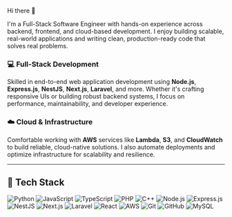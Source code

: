 Hi there 👋

I'm a Full-Stack Software Engineer with hands-on experience across backend, frontend, and cloud-based development. I enjoy building scalable, real-world applications and writing clean, production-ready code that solves real problems.

### 💻 Full-Stack Development  
Skilled in end-to-end web application development using **Node.js**, **Express.js**, **NestJS**, **Next.js**, **Laravel**, and more. Whether it's crafting responsive UIs or building robust backend systems, I focus on performance, maintainability, and developer experience.

### ☁️ Cloud & Infrastructure  
Comfortable working with **AWS** services like **Lambda**, **S3**, and **CloudWatch** to build reliable, cloud-native solutions. I also automate deployments and optimize infrastructure for scalability and resilience.

---

## 🚀 Tech Stack

![Python](https://img.shields.io/badge/Python-306998?style=flat&logo=python&logoColor=ffdd54)
![JavaScript](https://img.shields.io/badge/JavaScript-F7DF1E?style=flat&logo=javascript&logoColor=black)
![TypeScript](https://img.shields.io/badge/TypeScript-3178C6?style=flat&logo=typescript&logoColor=white)
![PHP](https://img.shields.io/badge/PHP-777BB4?style=flat&logo=php&logoColor=white)
![C++](https://img.shields.io/badge/C++-00599C?style=flat&logo=c%2b%2b&logoColor=white)
![Node.js](https://img.shields.io/badge/Node.js-339933?style=flat&logo=nodedotjs&logoColor=white)
![Express.js](https://img.shields.io/badge/Express.js-000000?style=flat&logo=express&logoColor=white)
![NestJS](https://img.shields.io/badge/NestJS-E0234E?style=flat&logo=nestjs&logoColor=white)
![Next.js](https://img.shields.io/badge/Next.js-000000?style=flat&logo=nextdotjs&logoColor=white)
![Laravel](https://img.shields.io/badge/Laravel-FF2D20?style=flat&logo=laravel&logoColor=white)
![React](https://img.shields.io/badge/React-20232A?style=flat&logo=react&logoColor=61DAFB)
![AWS](https://img.shields.io/badge/AWS-232F3E?style=flat&logo=amazonaws&logoColor=white)
![Git](https://img.shields.io/badge/Git-F05032?style=flat&logo=git&logoColor=white)
![GitHub](https://img.shields.io/badge/GitHub-181717?style=flat&logo=github&logoColor=white)
![MySQL](https://img.shields.io/badge/MySQL-4479A1?style=flat&logo=mysql&logoColor=white)
